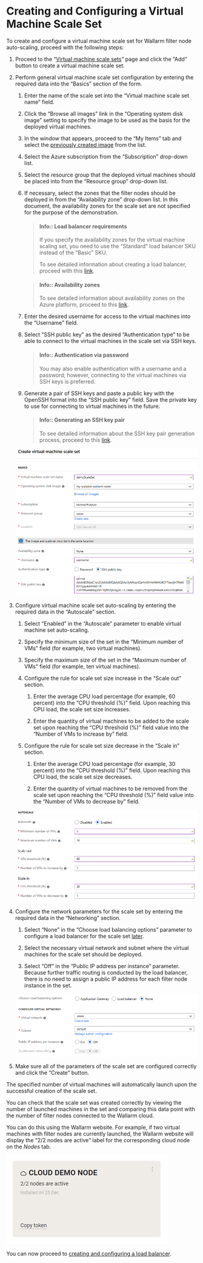 [link-azure-portal-scale-set]:          https://portal.azure.com/#blade/HubsExtension/BrowseResourceBlade/resourceType/Microsoft.Compute%2FvirtualMachineScaleSets
[link-create-image]:                    create-image.md
[link-create-lb]:                       load-balancing-guide.md
[link-availability-zones]:              https://docs.microsoft.com/en-us/azure/availability-zones/az-overview
[link-create-ssh-keys]:                 ../../installation-azure-en.md#1--create-an-ssh-key-pair
[link-configure-balancing]:             load-balancing-guide.md

[img-create-scale-set]:                 ../../../../images/installation-azure/auto-scaling/en/scale-set-guide/create-scale-set.png
[img-configure-autoscaling]:            ../../../../images/installation-azure/auto-scaling/en/scale-set-guide/configure-auto-scaling.png
[img-networking-parameters]:            ../../../../images/installation-azure/auto-scaling/en/scale-set-guide/configure-networking.png
[img-check-operation]:                  ../../../../images/en/cloud-node-status.png

#   Creating and Configuring a Virtual Machine Scale Set

To create and configure a virtual machine scale set for Wallarm filter node auto-scaling, proceed with the following steps:


1.  Proceed to the “[Virtual machine scale sets][link-azure-portal-scale-set]” page and click the “Add” button to create a virtual machine scale set.

2.  Perform general virtual machine scale set configuration by entering the required data into the “Basics” section of the form.

    1.  Enter the name of the scale set into the “Virtual machine scale set name” field.
    
    2.  Click the “Browse all images” link in the “Operating system disk image” setting to specify the image to be used as the basis for the deployed virtual machines.
    
    3.  In the window that appears, proceed to the “My Items” tab and select the [previously created image][link-create-image] from the list.
    
    4.  Select the Azure subscription from the “Subscription” drop-down list.
    
    5.  Select the resource group that the deployed virtual machines should be placed into from the “Resource group” drop-down list.
    
    6.  If necessary, select the zones that the filter nodes should be deployed in from the “Availability zone” drop-down list. In this document, the availability zones for the scale set are not specified for the purpose of the demonstration.
        
        >   #### Info:: Load balancer requirements
        >   If you specify the availability zones for the virtual machine scaling set, you need to use the “Standard” load balancer SKU instead of the “Basic” SKU. 
        >   
        >   To see detailed information about creating a load balancer, proceed with this [link][link-create-lb].
        
        <!-- -->
        
        >   #### Info:: Availability zones
        >   To see detailed information about availability zones on the Azure platform, proceed to this [link][link-availability-zones].
        
    7.  Enter the desired username for access to the virtual machines into the “Username” field.
    
    8.  Select “SSH public key” as the desired “Authentication type” to be able to connect to the virtual machines in the scale set via SSH keys.
        
        >   #### Info:: Authentication via password
        >   You may also enable authentication with a username and a password; however, connecting to the virtual machines via SSH keys is preferred.
        
    9.  Generate a pair of SSH keys and paste a public key with the OpenSSH format into the “SSH public key” field. Save the private key to use for connecting to virtual machines in the future.
        
        >   #### Info:: Generating an SSH key pair
        >   To see detailed information about the SSH key pair generation process, proceed to this [link][link-create-ssh-keys].
    
    ![Creating a scale set][img-create-scale-set]

3.  Configure virtual machine scale set auto-scaling by entering the required data in the “Autoscale” section.

    1.  Select “Enabled” in the “Autoscale” parameter to enable virtual machine set auto-scaling.
    
    2.  Specify the minimum size of the set in the “Minimum number of VMs” field (for example, two virtual machines).
    
    3.  Specify the maximum size of the set in the “Maximum number of VMs” field (for example, ten virtual machines).
    
    4.  Configure the rule for scale set size increase in the “Scale out” section.
    
        1.  Enter the average CPU load percentage (for example, 60 percent) into the “CPU threshold (%)” field. Upon reaching this CPU load, the scale set size increases.
        
        2.  Enter the quantity of virtual machines to be added to the scale set upon reaching the “CPU threshold (%)” field value into the “Number of VMs to increase by” field. 
        
    5.  Configure the rule for scale set size decrease in the “Scale in” section.
    
        1.  Enter the average CPU load percentage (for example, 30 percent) into the “CPU threshold (%)” field. Upon reaching this CPU load, the scale set size decreases.
        
        2.  Enter the quantity of virtual machines to be removed from the scale set upon reaching the “CPU threshold (%)” field value into the “Number of VMs to decrease by” field.

    ![Configuring the scale set auto-scaling][img-configure-autoscaling]

4.  Configure the network parameters for the scale set by entering the required data in the “Networking” section.

    1.  Select “None” in the “Choose load balancing options” parameter to configure a load balancer for the scale set [later][link-configure-balancing].
    
    2.  Select the necessary virtual network and subnet where the virtual machines for the scale set should be deployed.
    
    3.  Select “Off” in the “Public IP address per instance” parameter. Because further traffic routing is conducted by the load balancer, there is no need to assign a public IP address for each filter node instance in the set.

    ![Configuring scale set networking][img-networking-parameters]

5.  Make sure all of the parameters of the scale set are configured correctly and click the “Create” button.

The specified number of virtual machines will automatically launch upon the successful creation of the scale set.

You can check that the scale set was created correctly by viewing the number of launched machines in the set and comparing this data point with the number of filter nodes connected to the Wallarm cloud.

You can do this using the Wallarm website. For example, if two virtual machines with filter nodes are currently launched, the Wallarm website will display the “2/2 nodes are active” label for the corresponding cloud node on the *Nodes* tab.

![Checking the scale set status][img-check-operation]

You can now proceed to [creating and configuring a load balancer][link-configure-balancing].